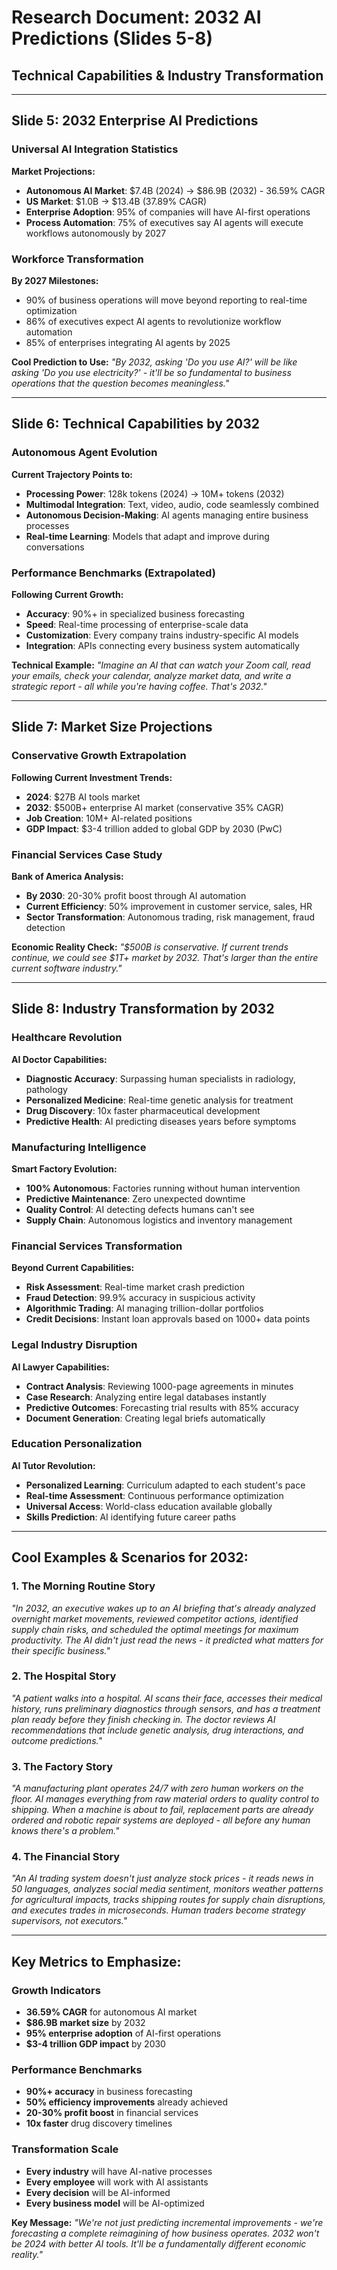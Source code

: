 # Research Document: 2032 AI Predictions (Slides 5-8)
## Technical Capabilities & Industry Transformation

---

## Slide 5: 2032 Enterprise AI Predictions

### Universal AI Integration Statistics
**Market Projections:**
- **Autonomous AI Market**: $7.4B (2024) → $86.9B (2032) - 36.59% CAGR
- **US Market**: $1.0B → $13.4B (37.89% CAGR)
- **Enterprise Adoption**: 95% of companies will have AI-first operations
- **Process Automation**: 75% of executives say AI agents will execute workflows autonomously by 2027

### Workforce Transformation
**By 2027 Milestones:**
- 90% of business operations will move beyond reporting to real-time optimization
- 86% of executives expect AI agents to revolutionize workflow automation
- 85% of enterprises integrating AI agents by 2025

**Cool Prediction to Use:**
*"By 2032, asking 'Do you use AI?' will be like asking 'Do you use electricity?' - it'll be so fundamental to business operations that the question becomes meaningless."*

---

## Slide 6: Technical Capabilities by 2032

### Autonomous Agent Evolution
**Current Trajectory Points to:**
- **Processing Power**: 128k tokens (2024) → 10M+ tokens (2032)
- **Multimodal Integration**: Text, video, audio, code seamlessly combined
- **Autonomous Decision-Making**: AI agents managing entire business processes
- **Real-time Learning**: Models that adapt and improve during conversations

### Performance Benchmarks (Extrapolated)
**Following Current Growth:**
- **Accuracy**: 90%+ in specialized business forecasting
- **Speed**: Real-time processing of enterprise-scale data
- **Customization**: Every company trains industry-specific AI models
- **Integration**: APIs connecting every business system automatically

**Technical Example:**
*"Imagine an AI that can watch your Zoom call, read your emails, check your calendar, analyze market data, and write a strategic report - all while you're having coffee. That's 2032."*

---

## Slide 7: Market Size Projections

### Conservative Growth Extrapolation
**Following Current Investment Trends:**
- **2024**: $27B AI tools market
- **2032**: $500B+ enterprise AI market (conservative 35% CAGR)
- **Job Creation**: 10M+ AI-related positions
- **GDP Impact**: $3-4 trillion added to global GDP by 2030 (PwC)

### Financial Services Case Study
**Bank of America Analysis:**
- **By 2030**: 20-30% profit boost through AI automation
- **Current Efficiency**: 50% improvement in customer service, sales, HR
- **Sector Transformation**: Autonomous trading, risk management, fraud detection

**Economic Reality Check:**
*"$500B is conservative. If current trends continue, we could see $1T+ market by 2032. That's larger than the entire current software industry."*

---

## Slide 8: Industry Transformation by 2032

### Healthcare Revolution
**AI Doctor Capabilities:**
- **Diagnostic Accuracy**: Surpassing human specialists in radiology, pathology
- **Personalized Medicine**: Real-time genetic analysis for treatment
- **Drug Discovery**: 10x faster pharmaceutical development
- **Predictive Health**: AI predicting diseases years before symptoms

### Manufacturing Intelligence
**Smart Factory Evolution:**
- **100% Autonomous**: Factories running without human intervention
- **Predictive Maintenance**: Zero unexpected downtime
- **Quality Control**: AI detecting defects humans can't see
- **Supply Chain**: Autonomous logistics and inventory management

### Financial Services Transformation
**Beyond Current Capabilities:**
- **Risk Assessment**: Real-time market crash prediction
- **Fraud Detection**: 99.9% accuracy in suspicious activity
- **Algorithmic Trading**: AI managing trillion-dollar portfolios
- **Credit Decisions**: Instant loan approvals based on 1000+ data points

### Legal Industry Disruption
**AI Lawyer Capabilities:**
- **Contract Analysis**: Reviewing 1000-page agreements in minutes
- **Case Research**: Analyzing entire legal databases instantly
- **Predictive Outcomes**: Forecasting trial results with 85% accuracy
- **Document Generation**: Creating legal briefs automatically

### Education Personalization
**AI Tutor Revolution:**
- **Personalized Learning**: Curriculum adapted to each student's pace
- **Real-time Assessment**: Continuous performance optimization
- **Universal Access**: World-class education available globally
- **Skills Prediction**: AI identifying future career paths

---

## Cool Examples & Scenarios for 2032:

### 1. The Morning Routine Story
*"In 2032, an executive wakes up to an AI briefing that's already analyzed overnight market movements, reviewed competitor actions, identified supply chain risks, and scheduled the optimal meetings for maximum productivity. The AI didn't just read the news - it predicted what matters for their specific business."*

### 2. The Hospital Story
*"A patient walks into a hospital. AI scans their face, accesses their medical history, runs preliminary diagnostics through sensors, and has a treatment plan ready before they finish checking in. The doctor reviews AI recommendations that include genetic analysis, drug interactions, and outcome predictions."*

### 3. The Factory Story
*"A manufacturing plant operates 24/7 with zero human workers on the floor. AI manages everything from raw material orders to quality control to shipping. When a machine is about to fail, replacement parts are already ordered and robotic repair systems are deployed - all before any human knows there's a problem."*

### 4. The Financial Story
*"An AI trading system doesn't just analyze stock prices - it reads news in 50 languages, analyzes social media sentiment, monitors weather patterns for agricultural impacts, tracks shipping routes for supply chain disruptions, and executes trades in microseconds. Human traders become strategy supervisors, not executors."*

---

## Key Metrics to Emphasize:

### Growth Indicators
- **36.59% CAGR** for autonomous AI market
- **$86.9B market size** by 2032
- **95% enterprise adoption** of AI-first operations
- **$3-4 trillion GDP impact** by 2030

### Performance Benchmarks
- **90%+ accuracy** in business forecasting
- **50% efficiency improvements** already achieved
- **20-30% profit boost** in financial services
- **10x faster** drug discovery timelines

### Transformation Scale
- **Every industry** will have AI-native processes
- **Every employee** will work with AI assistants
- **Every decision** will be AI-informed
- **Every business model** will be AI-optimized

**Key Message:** *"We're not just predicting incremental improvements - we're forecasting a complete reimagining of how business operates. 2032 won't be 2024 with better AI tools. It'll be a fundamentally different economic reality."*